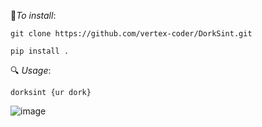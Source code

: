 🔻*To install*:

`git clone https://github.com/vertex-coder/DorkSint.git`

`pip install .`

🔍 *Usage*:

`dorksint {ur dork}`


![image](https://github.com/user-attachments/assets/20d1f59a-5345-49dd-920f-0db5101c975d)

